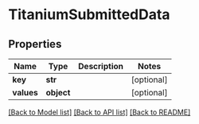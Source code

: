 # TitaniumSubmittedData


## Properties
Name | Type | Description | Notes
------------ | ------------- | ------------- | -------------
**key** | **str** |  | [optional] 
**values** | **object** |  | [optional] 

[[Back to Model list]](../README.md#documentation-for-models) [[Back to API list]](../README.md#documentation-for-api-endpoints) [[Back to README]](../README.md)


